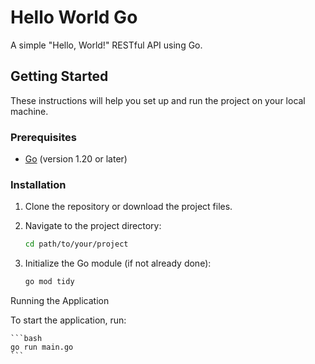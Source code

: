# Hello World Go

A simple "Hello, World!" RESTful API using Go.

## Getting Started

These instructions will help you set up and run the project on your local machine.

### Prerequisites

- [Go](https://golang.org/) (version 1.20 or later)

### Installation

1. Clone the repository or download the project files.

2. Navigate to the project directory:

   ```bash
   cd path/to/your/project
   ```

3. Initialize the Go module (if not already done):

   ```bash
   go mod tidy
   ```

Running the Application

To start the application, run:

    ```bash
    go run main.go
    ```
